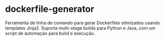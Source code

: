 # dockerfile-generator
Ferramenta de linha de comando para gerar Dockerfiles otimizados usando templates Jinja2. Suporta multi-stage builds para Python e Java, com um script de automação para build e execução.
